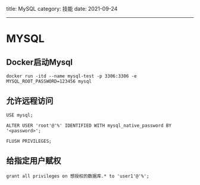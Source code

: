 title: MySQL
category: 技能
date: 2021-09-24

---


<!--more-->

# MYSQL



## Docker启动Mysql

```docker run -itd --name mysql-test -p 3306:3306 -e MYSQL_ROOT_PASSWORD=123456 mysql```



## 允许远程访问

```mysql
USE mysql; 

ALTER USER 'root'@'%' IDENTIFIED WITH mysql_native_password BY '<password>';

FLUSH PRIVILEGES;
```



## 给指定用户赋权

```grant all privileges on 想授权的数据库.* to 'user1'@'%';```



